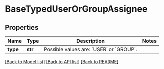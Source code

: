# BaseTypedUserOrGroupAssignee

## Properties
Name | Type | Description | Notes
------------ | ------------- | ------------- | -------------
**type** | **str** | Possible values are: &#x60;USER&#x60; or &#x60;GROUP&#x60;. | 

[[Back to Model list]](../README.md#documentation-for-models) [[Back to API list]](../README.md#documentation-for-api-endpoints) [[Back to README]](../README.md)

